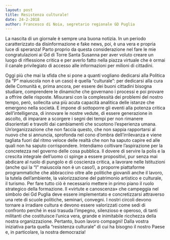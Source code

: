 ```yaml
---
layout: post
title: Resistenza culturale!
date: 24-2-2018
author: Francesco di Noia, segretario regionale GD Puglia
---
```



La nascita di un giornale è sempre una buona notizia. In un periodo caratterizzato da disinformazione e fake news, poi, è una vera e propria luce di speranza! Parto proprio da questa considerazione nel fare le mie congratulazioni ai Gd di Torre Santa Susanna per aver voluto creare un luogo di riflessione critica e per averlo fatto nella piazza virtuale che è ormai il canale privilegiato di accesso alle informazioni per milioni di cittadini.

 Oggi più che mai la sfida che si pone a quanti vogliano dedicarsi alla Politica (la “P” maiuscola non è un caso) è quella “culturale”: per dedicarsi alla cura delle Comunità e, prima ancora, per essere dei buoni cittadini bisogna studiare, comprendere le dinamiche che governano i processi e poi provare a offrire delle risposte. Misurarsi con la complessità dei problemi del nostro tempo, però, sollecita una più acuta capacità analitica delle istanze che emergono nella società. E impone di sottoporre gli eventi alla potenza critica dell’intelligenza, di innovare le nostre vedute, di essere generazione in ascolto, di imparare a scorgere i segni dei tempi per non rimanere disorientati e travolti dai cambiamenti che scuotono l’esperienza umana. Un’organizzazione che non faccia questo, che non sappia rapportarsi al nuovo che si annuncia, sprofonda nel cono d’ombra dell’irrilevanza e viene tagliata fuori dal ritmo veloce delle realtà che non ha saputo capire ed alle quali non ha saputo corrispondere. Intendiamo coltivare l’aspirazione per la concretezza nel governo delle cosa pubblica. Il dovere di servire la polis e la crescita integrale dell’uomo ci spinge a essere propositivi, pur senza mai abdicare al ruolo di pungolo e di coscienza critica, a lavorare nelle Istituzioni (anche qui la “I” maiuscola non è un caso!), a proporre piattaforme programmatiche che abbraccino oltre alle politiche giovanili anche il lavoro, la tutela dell’ambiente, la valorizzazione del patrimonio artistico e culturale, il turismo. Per fare tutto ciò è necessario mettere in primo piano il ruolo strategico della formazione. Il «virtute e canoscenza» che campeggia nel simbolo dei Gd Puglia deve essere implementato e concretizzarsi attraverso una rete di scuole politiche, seminari, convegni. I nostri circoli devono tornare a irradiare cultura e devono essere valorizzati come sedi di confronto perché in essi trasuda l’impegno, silenzioso e operoso, di tanti militanti che costituisce l’unica vera, grande e inimitabile ricchezza della nostra organizzazione. Pertanto, buon lavoro compagni! Dalla vostra iniziativa parta quella “resistenza culturale” di cui ha bisogno il nostro Paese e, in particolare, la nostra democrazia!
